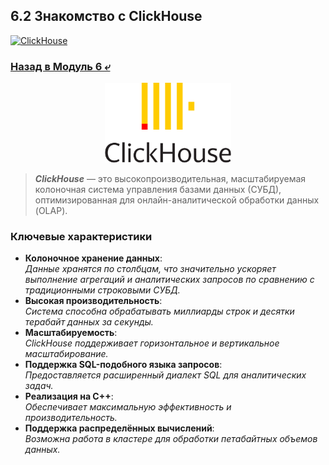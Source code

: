 ## 6.2 Знакомство с ClickHouse

[![ClickHouse](https://img.shields.io/badge/click-house-blue?logo=clickhouse)](https://clickhouse.com/docs/ru/)

### [Назад в Модуль 6 ⤶](/data/Module6/readme.md)

<p align="center">
<img src="/data/Module6/img/ch_logo.png" width="40%">
</p>

> ***ClickHouse*** — это высокопроизводительная, масштабируемая колоночная система управления базами данных (СУБД), 
> оптимизированная для онлайн-аналитической обработки данных (OLAP).

### Ключевые характеристики
- **Колоночное хранение данных**:  
_Данные хранятся по столбцам, что значительно ускоряет выполнение агрегаций и аналитических запросов по сравнению с 
традиционными строковыми СУБД._  
- **Высокая производительность**:  
_Система способна обрабатывать миллиарды строк и десятки терабайт данных за секунды._  
- **Масштабируемость**:  
_ClickHouse поддерживает горизонтальное и вертикальное масштабирование._  
- **Поддержка SQL-подобного языка запросов**:  
_Предоставляется расширенный диалект SQL для аналитических задач._  
- **Реализация на C++**:  
_Обеспечивает максимальную эффективность и производительность._  
- **Поддержка распределённых вычислений**:  
_Возможна работа в кластере для обработки петабайтных объемов данных._  